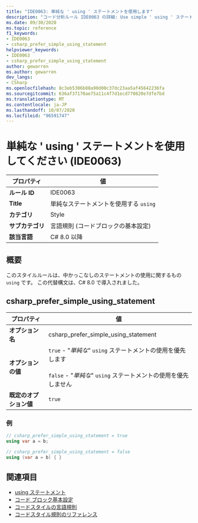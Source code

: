 ```yaml
---
title: "IDE0063: 単純な ' using ' ステートメントを使用します"
description: "コード分析ルール IDE0063 の詳細: Use simple ' using ' ステートメント"
ms.date: 09/30/2020
ms.topic: reference
f1_keywords:
- IDE0063
- csharp_prefer_simple_using_statement
helpviewer_keywords:
- IDE0063
- csharp_prefer_simple_using_statement
author: gewarren
ms.author: gewarren
dev_langs:
- CSharp
ms.openlocfilehash: 8c3eb5306b88a90d00c37dc23aa5af45642236fa
ms.sourcegitcommit: 636af37170ae75a11c4f7d1ecd770820e7dfe7bd
ms.translationtype: MT
ms.contentlocale: ja-JP
ms.lasthandoff: 10/07/2020
ms.locfileid: "96591747"
---
```

# <a name="use-simple-using-statement-ide0063"></a>単純な ' using ' ステートメントを使用してください (IDE0063)

|プロパティ|値|
|-|-|
| **ルール ID** | IDE0063 |
| **Title** | 単純なステートメントを使用する `using` |
| **カテゴリ** | Style |
| **サブカテゴリ** | 言語規則 (コードブロックの基本設定) |
| **該当言語** | C# 8.0 以降 |

## <a name="overview"></a>概要

このスタイルルールは、中かっこなしのステートメントの使用に関するもの `using` です。 この代替構文は、C# 8.0 で導入されました。

## <a name="csharp_prefer_simple_using_statement"></a>csharp_prefer_simple_using_statement

|プロパティ|値|
|-|-|
| **オプション名** | csharp_prefer_simple_using_statement
| **オプションの値** | `true` - "*単純な*" `using` ステートメントの使用を優先します<br /><br />`false` - "*単純な*" `using` ステートメントの使用を優先しません |
| **既定のオプション値** | `true` |

### <a name="example"></a>例

```csharp
// csharp_prefer_simple_using_statement = true
using var a = b;

// csharp_prefer_simple_using_statement = false
using (var a = b) { }
```

## <a name="see-also"></a>関連項目

- [using ステートメント](../../../csharp/language-reference/keywords/using-statement.md)
- [コード ブロック基本設定](code-block-preferences.md)
- [コードスタイルの言語規則](language-rules.md)
- [コードスタイル規則のリファレンス](index.md)
